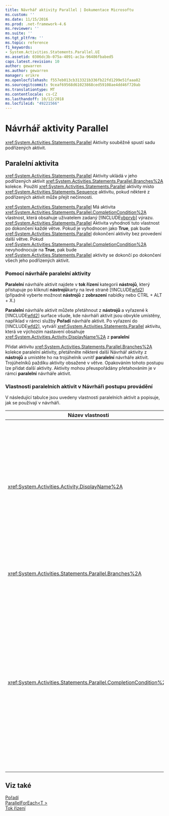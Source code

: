 ```yaml
---
title: Návrhář aktivity Parallel | Dokumentace Microsoftu
ms.custom: ''
ms.date: 11/15/2016
ms.prod: .net-framework-4.6
ms.reviewer: ''
ms.suite: ''
ms.tgt_pltfrm: ''
ms.topic: reference
f1_keywords:
- System.Activities.Statements.Parallel.UI
ms.assetid: 0306dc3b-075a-4091-ac3a-96486fbabed5
caps.latest.revision: 10
author: gewarren
ms.author: gewarren
manager: erikre
ms.openlocfilehash: f557eb013cb313321b336fb22fd1299e51faaa82
ms.sourcegitcommit: 9ceaf69568d61023868ced59108ae4dd46f720ab
ms.translationtype: MT
ms.contentlocale: cs-CZ
ms.lasthandoff: 10/12/2018
ms.locfileid: "49221566"
---
```

# <a name="parallel-activity-designer"></a>Návrhář aktivity Parallel
<xref:System.Activities.Statements.Parallel> Aktivity souběžně spustí sadu podřízených aktivit.  
  
## <a name="the-parallel-activity"></a>Paralelní aktivita  
 <xref:System.Activities.Statements.Parallel> Aktivity ukládá v jeho podřízených aktivit <xref:System.Activities.Statements.Parallel.Branches%2A> kolekce. Použití <xref:System.Activities.Statements.Parallel> aktivity místo <xref:System.Activities.Statements.Sequence> aktivitu, pokud některé z podřízených aktivit může přejít nečinnosti.  
  
 <xref:System.Activities.Statements.Parallel> Má aktivita <xref:System.Activities.Statements.Parallel.CompletionCondition%2A> vlastnost, která obsahuje uživatelem zadaný [!INCLUDE[vbprvb](../includes/vbprvb-md.md)] výrazu. <xref:System.Activities.Statements.Parallel> Aktivita vyhodnotí tuto vlastnost po dokončení každé větve. Pokud je vyhodnocen jako **True**, pak bude <xref:System.Activities.Statements.Parallel> dokončení aktivity bez provedení další větve. Pokud <xref:System.Activities.Statements.Parallel.CompletionCondition%2A> nevyhodnocuje na **True**, pak bude <xref:System.Activities.Statements.Parallel> aktivity se dokončí po dokončení všech jeho podřízených aktivit.  
  
### <a name="using-the-parallel-activity-designer"></a>Pomocí návrháře paralelní aktivity  
 **Paralelní** návrháře aktivit najdete v **tok řízení** kategorii **nástrojů**, který přistupuje po kliknutí **nástrojů**karty na levé straně [!INCLUDE[wfd2](../includes/wfd2-md.md)] (případně vyberte možnost **nástrojů** z **zobrazení** nabídky nebo CTRL + ALT + X.)  
  
 **Paralelní** návrháře aktivit můžete přetáhnout z **nástrojů** a vyřazené k [!INCLUDE[wfd2](../includes/wfd2-md.md)] surface všude, kde návrháři aktivit jsou obvykle umístěny, například v rámci služby **Pořadí** návrháře aktivit. Po vyřazení do [!INCLUDE[wfd2](../includes/wfd2-md.md)], vytváří <xref:System.Activities.Statements.Parallel> aktivitu, která ve výchozím nastavení obsahuje <xref:System.Activities.Activity.DisplayName%2A> z **paralelní**  
  
 Přidat aktivitu <xref:System.Activities.Statements.Parallel.Branches%2A> kolekce paralelní aktivity, přetáhněte některé další Návrhář aktivity z **nástrojů** a umístěte ho na trojúhelník uvnitř **paralelní** návrháře aktivit. Trojúhelníků paždíku aktivity obsažené v větve. Opakováním tohoto postupu lze přidat další aktivity. Aktivity mohou přeuspořádány přetahováním je v rámci **paralelní** návrháře aktivit.  
  
### <a name="parallel-activity-properties-in-the-workflow-designer"></a>Vlastnosti paralelních aktivit v Návrháři postupu provádění  
 V následující tabulce jsou uvedeny vlastnosti paralelních aktivit a popisuje, jak se používají v návrháři.  
  
|Název vlastnosti|Požadováno|Použití|  
|-------------------|--------------|-----------|  
|<xref:System.Activities.Activity.DisplayName%2A>|False|Určuje popisný Zobrazovaný název návrháře aktivit v záhlaví. Výchozí hodnota je **paralelní**. Hodnota může volitelně můžete upravit v **vlastnosti** mřížky nebo přímo v hlavičce návrháře aktivit.|  
|<xref:System.Activities.Statements.Parallel.Branches%2A>|Hodnota TRUE|Obsahuje kolekci podřízené aktivity, který se spustí.|  
|<xref:System.Activities.Statements.Parallel.CompletionCondition%2A>|False|Vyhodnocení po dokončení větev. Pokud je vyhodnocen jako **True**, pak naplánované čekající větví, se zruší. Pokud tato vlastnost není nastavená nebo se vyhodnotí jako **False**, dokončení aktivity po dokončení všech jeho podřízených aktivit. Výchozí hodnota je **null**.|  
  
## <a name="see-also"></a>Viz také  
 [Pořadí](../workflow-designer/sequence-activity-designer.md)   
 [ParallelForEach\<T >](../workflow-designer/parallelforeach-t-activity-designer.md)   
 [Tok řízení](../workflow-designer/control-flow-activity-designers.md)